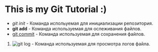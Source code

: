 # This is my Git Tutorial :)

* *git init* - Команда испольуемая для инициализации репозитория.
* **git add** - Команда используемая для ослеживания файлов.
* [git commit](#) - Команда используемая для сохранения файлов.
1. ![git log](№) - Команда используемая для просмотра логов файла.